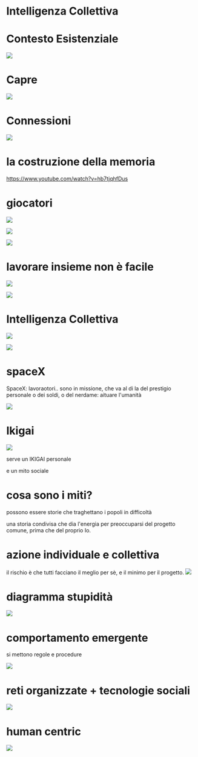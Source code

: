 # Intelligenza Collettiva

# Contesto Esistenziale
![](img/galassia.png)

# Capre
![](img/goats_tree.jpg)

# Connessioni
<!-- slide data-notes="neuroni + albo alunni: nesso?"-->
![](img/neurons.jpg)

# la costruzione della memoria
<https://www.youtube.com/watch?v=hb7tjqhfDus>

# giocatori
<!-- slide data-notes="giocatori e i loro cervelli, esperienze si costruiscono con la multisensorialità e ripetizione" -->
![](img/videogame-brain.jpg)

<!-- slide data-notes="giocatori e i loro cervelli, esperienze si costruiscono con la multisensorialità e ripetizione" -->
![](img/videogamer-brain.jpg)

<!-- slide data-notes="videogiochi sono media mutidisciplinari: gli strument perfetti" -->
![](img/multidisplipines.jpg)

# lavorare insieme non è facile
<!-- slide data-notes="per forza devono essere svilupti in tanti a difficoltà a lavoare insime"-->
<!-- ### progetti di gruppo -->
![](img/progetti-di-gruppo.jpg)

<!-- slide data-notes="serve un'immagine coerente, ma sopratutto una sua utilità esperienziale" -->
![](img/knowledge-experience.jpg)

# Intelligenza Collettiva

![](img/intelligenza_collettiva.jpg)

![](img/intelligenza_collettiva_2.jpg)

# spaceX
SpaceX: lavoraotori.. sono in missione, che va al di la del prestigio personale o dei soldi, o del nerdame: aituare l'umanità

![](img/spacex-workers.jpg)

# Ikigai
<!-- slide data-notes="" -->
![](img/ikigai.png)

<!-- slide data-notes="" -->
serve un IKIGAI personale

<!-- slide data-notes="" -->
e un mito sociale

# cosa sono i miti?
possono essere storie che traghettano i popoli in difficoltà

una storia condivisa che dia l'energia per preoccuparsi del progetto comune, prima che del proprio Io. 

# azione individuale e collettiva
il rischio è che tutti facciano il meglio per sè, e il minimo per il progetto.
![](img/caos-media.jpg)

# diagramma stupidità
![](img/diagramma-di-cipolla-stupidita_featured.jpg)

# comportamento emergente

si mettono regole e procedure  

![](img/radici.jpg)

# reti organizzate +  tecnologie sociali 

![](img/intelligenza_collettiva_3.jpg)

# human centric
![](humanistic-player.png)

